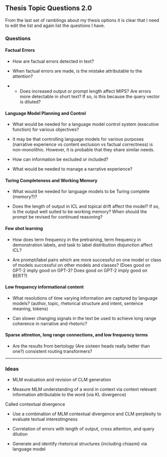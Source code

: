 ## Thesis Topic Questions 2.0

From the last set of ramblings about my thesis options it is clear that I need to edit the list and again list the questions I have.

### Questions

#### Factual Errors 

- How are factual errors detected in text? 

- When factual errors are made, is the mistake attributable to the attention?

- - Does increased output or prompt length affect MIPS? Are errors more detectable in short text? If so, is this because the query vector is diluted?



#### Language Model Planning and Control

- What would be needed for a language model control system (executive function) for various objectives?

- It may be that controlling language models for various purposes (narrative experience vs content exclusion vs factual correctness) is non-monolithic. However, it is probable that they share similar needs. 


- How can information be excluded or included?

- What would be needed to manage a narrative experience?



#### Turing Completeness and Working Memory

- What would be needed for language models to be Turing complete (memory?)?


- Does the length of output in ICL and topical drift affect the model? If so, is the output well suited to be working memory? When should the prompt be revised for continued reasoning?



#### Few shot learning

- How does term frequency in the pretraining, term frequency in demonstration labels, and task to label distribution disjunction affect ICL?

- Are prompt/label pairs which are more successful on one model or class of models successful on other models and classes? (Does good on GPT-2 imply good on GPT-3? Does good on GPT-2 imply good on BERT?)



#### Low frequency informational content

- What resolutions of time varying information are captured by language models? (author, topic, rhetorical structure and intent, sentence meaning, tokens)

- Can slower changing signals in the text be used to achieve long range coherence in narrative and rhetoric?


#### Sparse attnetion, long range connections, and low frequency terms

- Are the results from bertology (Are sixteen heads really better than one?) consistent routing transformers?



___
### Ideas

- MLM evaluation and revision of CLM generation

- Measure MLM understanding of a word in context via context relevant information attributable to the word (via KL divergence)

Called contextual divergence

- Use a combination of MLM contextual divergence and CLM perplexity to evaluate textual interestingness 

- Correlation of errors with length of output, cross attention, and query dilution

- Generate and identify rhetorical structures (including chiasmi) via language model






